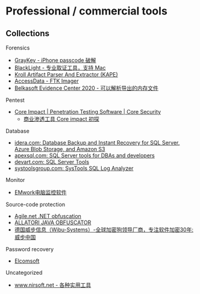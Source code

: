 # Professional / commercial tools

## Collections

Forensics

* [GrayKey - iPhone passcode 破解](https://blog.malwarebytes.com/security-world/2018/03/graykey-iphone-unlocker-poses-serious-security-concerns/)
* [BlackLight - 专业取证工具，支持 Mac](https://www.blackbagtech.com/blacklight.html)
* [Kroll Artifact Parser And Extractor (KAPE)](https://www.kroll.com/en/services/cyber-risk/investigate-and-respond/kroll-artifact-parser-extractor-kape)
* [AccessData - FTK Imager](https://accessdata.com/products-services/forensic-toolkit-ftk/ftkimager)
* [Belkasoft Evidence Center 2020 - 可以解析导出的内存文件](https://belkasoft.com/ec)

Pentest

* [Core Impact | Penetration Testing Software | Core Security](https://www.coresecurity.com/products/core-impact)
  * [商业渗透工具 Core impact 初探](https://paper.seebug.org/1589/)

Database

* [idera.com: Database Backup and Instant Recovery for SQL Server, Azure Blob Storage, and Amazon S3](https://www.idera.com/productssolutions/sqlserver/sqlsafebackup)
* [apexsql.com: SQL Server tools for DBAs and developers](https://www.apexsql.com/)
* [devart.com: SQL Server Tools](https://www.devart.com/dbforge/sql/)
* [systoolsgroup.com: SysTools SQL Log Analyzer](https://www.systoolsgroup.com/sql-log-analyzer.html)

Monitor

* [EMwork电脑监控软件](http://www.emwork.cn/)

Source-code protection

* [Agile.net .NET obfuscation](https://secureteam.net/acode)
* [ALLATORI JAVA OBFUSCATOR](http://www.allatori.com/)
* [德国威步信息（Wibu-Systems）-全球加密狗领导厂商，专注软件加密30年: 威步中国](https://www.wibu.com.cn/)

Password recovery

* [Elcomsoft](https://www.elcomsoft.com/police_and_law_enforcement_solutions.html)

Uncategorized

* [www.nirsoft.net - 各种实用工具](http://www.nirsoft.net/)
